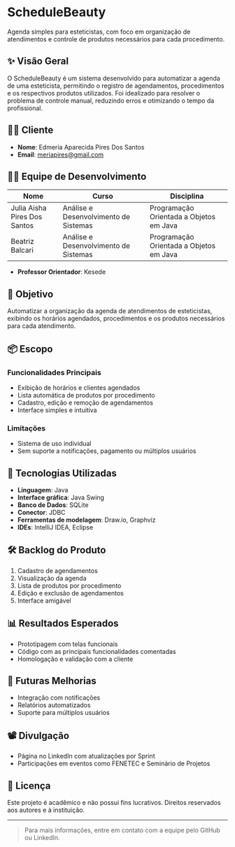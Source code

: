 # ScheduleBeauty

Agenda simples para esteticistas, com foco em organização de atendimentos e controle de produtos necessários para cada procedimento.

## ✨ Visão Geral

O ScheduleBeauty é um sistema desenvolvido para automatizar a agenda de uma esteticista, permitindo o registro de agendamentos, procedimentos e os respectivos produtos utilizados. Foi idealizado para resolver o problema de controle manual, reduzindo erros e otimizando o tempo da profissional.

## 🧑‍💼 Cliente

- **Nome**: Edmeria Aparecida Pires Dos Santos  
- **Email**: meriapires@gmail.com

## 👩‍💻 Equipe de Desenvolvimento

| Nome                        | Curso                             | Disciplina                               |
|----------------------------|-----------------------------------|------------------------------------------|
| Julia Aisha Pires Dos Santos | Análise e Desenvolvimento de Sistemas | Programação Orientada a Objetos em Java |
| Beatriz Balcari             | Análise e Desenvolvimento de Sistemas | Programação Orientada a Objetos em Java |

- **Professor Orientador**: Kesede

## 🎯 Objetivo

Automatizar a organização da agenda de atendimentos de esteticistas, exibindo os horários agendados, procedimentos e os produtos necessários para cada atendimento.

## 📦 Escopo

### Funcionalidades Principais
- Exibição de horários e clientes agendados
- Lista automática de produtos por procedimento
- Cadastro, edição e remoção de agendamentos
- Interface simples e intuitiva

### Limitações
- Sistema de uso individual
- Sem suporte a notificações, pagamento ou múltiplos usuários

## 🧱 Tecnologias Utilizadas

- **Linguagem**: Java
- **Interface gráfica**: Java Swing
- **Banco de Dados**: SQLite
- **Conector**: JDBC
- **Ferramentas de modelagem**: Draw.io, Graphviz
- **IDEs**: IntelliJ IDEA, Eclipse

## 🛠 Backlog do Produto

1. Cadastro de agendamentos
2. Visualização da agenda
3. Lista de produtos por procedimento
4. Edição e exclusão de agendamentos
5. Interface amigável

## 📊 Resultados Esperados

- Prototipagem com telas funcionais
- Código com as principais funcionalidades comentadas
- Homologação e validação com a cliente

## 🚀 Futuras Melhorias

- Integração com notificações
- Relatórios automatizados
- Suporte para múltiplos usuários

## 📽 Divulgação

- Página no LinkedIn com atualizações por Sprint
- Participações em eventos como FENETEC e Seminário de Projetos

## 📄 Licença

Este projeto é acadêmico e não possui fins lucrativos. Direitos reservados aos autores e à instituição.

---

> Para mais informações, entre em contato com a equipe pelo GitHub ou LinkedIn.
